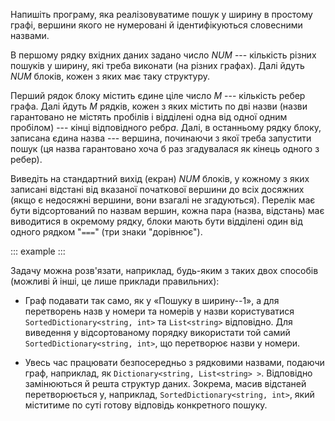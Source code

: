 Напишіть програму, яка реалізовуватиме пошук у ширину в простому графі,
вершини якого не нумеровані й ідентифікуються словесними назвами.

В першому рядку вхідних даних задано число *NUM* --- кількість різних
пошуків у ширину, які треба виконати (на різних графах). Далі йдуть
*NUM* блоків, кожен з яких має таку структуру.

Перший рядок блоку містить єдине ціле число *M* --- кількість ребер
графа. Далі йдуть *M* рядків, кожен з яких містить по дві назви (назви
гарантовано не містять пробілів і відділені одна від одної одним
пробілом) --- кінці відповідного ребр*а*. Далі, в останньому рядку
блоку, записана єдина назва --- вершина, починаючи з якої треба
запустити пошук (ця назва гарантовано хоча б раз згадувалася як кінець
одного з ребер).

Виведіть на стандартний вихід (екран) *NUM* блоків, у кожному з яких
записані відстані від вказаної початкової вершини до всіх досяжних (якщо
є недосяжні вершини, вони взагалі не згадуються). Перелік має бути
відсортований по назвам вершин, кожна пара (назва, відстань) має
виводитися в окремому рядку, блоки мають бути відділені один від одного
рядком "`===`" (три знаки "дорівнює").

::: example
:::

Задачу можна розв'язати, наприклад, будь-яким з таких двох способів
(можливі й інші, це лише приклади правильних):

-   Граф подавати так само, як у «Пошуку в ширину--1», а для перетворень
    назв у номери та номерів у назви користуватися
    `SortedDictionary<string, int>` та `List<string>` відповідно. Для
    виведення у відсортованому порядку використати той самий
    `SortedDictionary<string, int>`, що перетворює назви у номери.

-   Увесь час працювати безпосередньо з рядковими назвами, подаючи граф,
    наприклад, як `Dictionary<string, List<string> >`. Відповідно
    замінюються й решта структур даних. Зокрема, масив відстаней
    перетворюється у, наприклад, `SortedDictionary<string, int>`, який
    міститиме по суті готову відповідь конкретного пошуку.

